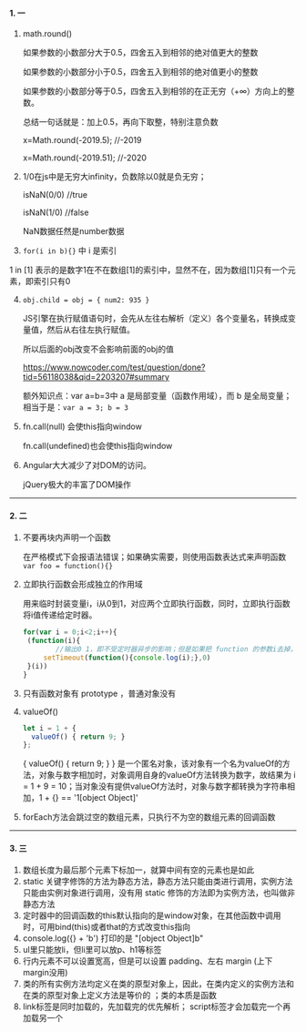 #### 1. 一

1. math.round()

   如果参数的小数部分大于0.5，四舍五入到相邻的绝对值更大的整数

   如果参数的小数部分小于0.5，四舍五入到相邻的绝对值更小的整数

   如果参数的小数部分等于0.5，四舍五入到相邻的在正无穷（+∞）方向上的整数。

   总结一句话就是：加上0.5，再向下取整，特别注意负数

   x=Math.round(-2019.5);    //-2019

   x=Math.round(-2019.51);   //-2020

2. 1/0在js中是无穷大infinity，负数除以0就是负无穷；

   isNaN(0/0)  //true

   isNaN(1/0)  //false

   NaN数据任然是number数据

3.  `for(i in b){}`  中 i 是索引

   1 in [1]   表示的是数字1在不在数组[1]的索引中，显然不在，因为数组[1]只有一个元素，即索引只有0

4. `obj.child = obj = { num2: 935 }`

   JS引擎在执行赋值语句时，会先从左往右解析（定义）各个变量名，转换成变量值，然后从右往左执行赋值。

   所以后面的obj改变不会影响前面的obj的值

   https://www.nowcoder.com/test/question/done?tid=56118038&qid=2203207#summary

   额外知识点：var a=b=3中 a 是局部变量（函数作用域），而 b 是全局变量；相当于是：`var a = 3; b = 3`

5. fn.call(null)  会使this指向window

   fn.call(undefined)也会使this指向window

6. Angular大大减少了对DOM的访问。

   jQuery极大的丰富了DOM操作

---

#### 2. 二

1. 不要再块内声明一个函数

   在严格模式下会报语法错误；如果确实需要，则使用函数表达式来声明函数`var foo = function(){}`

2. 立即执行函数会形成独立的作用域

   用来临时封装变量i，i从0到1，对应两个立即执行函数，同时，立即执行函数将i值传递给定时器。

   ```javascript
   for(var i = 0;i<2;i++){
   	(function(i){
           //输出0 1，即不受定时器异步的影响；但是如果把 function 的参数i去掉，则输出2 2，因为自定义函数没有保存i的值，没有将i的值传递给定时器
   		setTimeout(function(){console.log(i);},0)
   	}(i))
   }
   ```

3. 只有函数对象有 prototype ，普通对象没有

4. valueOf()

   ```javascript
   let i = 1 + {
     valueOf() { return 9; }
   };
   ```

   { valueOf() { return 9; } } 是一个匿名对象，该对象有一个名为valueOf的方法，对象与数字相加时，对象调用自身的valueOf方法转换为数字，故结果为 i = 1 + 9 = 10；当对象没有提供valueOf方法时，对象与数字都转换为字符串相加，1 + {} == '1[object Object]'

5. forEach方法会跳过空的数组元素，只执行不为空的数组元素的回调函数

---

#### 3. 三

1. 数组长度为最后那个元素下标加一，就算中间有空的元素也是如此
2.  static 关键字修饰的方法为静态方法，静态方法只能由类进行调用，实例方法只能由实例对象进行调用，没有用 static 修饰的方法即为实例方法，也叫做非静态方法
3. 定时器中的回调函数的this默认指向的是window对象，在其他函数中调用时，可用bind(this)或者that的方式改变this指向
4.  console.log({} + 'b') 打印的是 "[object Object]b" 
5. ul里只能放li，但li里可以放p、h1等标签
6.  行内元素不可以设置宽高，但是可以设置 padding、左右 margin (上下margin没用)
7.  类的所有实例方法均定义在类的原型对象上，因此，在类内定义的实例方法和在类的原型对象上定义方法是等价的 ；类的本质是函数
8.  link标签是同时加载的，先加载完的优先解析； script标签才会加载完一个再加载另一个 